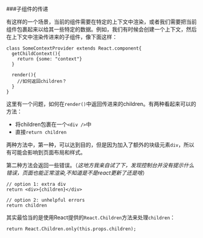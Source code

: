 ###子组件的传递

有这样的一个场景，当前的组件需要在特定的上下文中渲染，或者我们需要把当前组件包裹起来以给其一些特定的数据。例如，我们有时候会创建一个上下文，然后在上下文中渲染传进来的子组件，像下面这样：

```react
class SomeContextProvider extends React.component{
  getChildContext(){
    return {some: "context"}
  }
  
  render(){
    //如何返回children？
  }
}
```

这里有一个问题，如何在`render()`中返回传进来的children。有两种看起来可以的方法：

* 将children包裹在一个`<div />`中
* 直接`return children`

两种方法中，第一种，可以达到目的，但是因为加入了额外的块级元素`div`，所以有可能会影响到页面布局和样式。

第二种方法会返回一些错误。（_这地方我亲自试了下，发现控制台并没有提示什么错误，页面也能正常渲染,不知道是不是react更新了还是啥_）

```react
// option 1: extra div
return <div>{children}</div>

// option 2: unhelpful errors
return children
```

其实最恰当的是使用React提供的`React.Children`方法来处理`children`：

```react
return React.Children.only(this.props.children);
```

